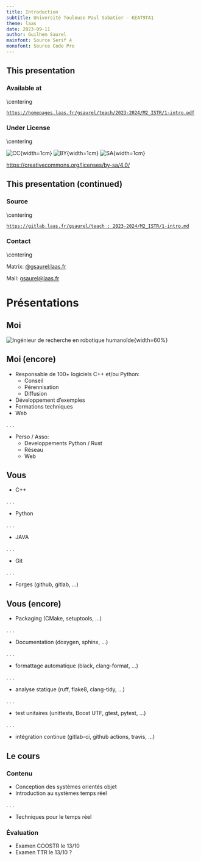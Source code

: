 ```yaml
---
title: Introduction
subtitle: Université Toulouse Paul Sabatier - KEAT9TA1
theme: laas
date: 2023-09-11
author: Guilhem Saurel
mainfont: Source Serif 4
monofont: Source Code Pro
---
```


## This presentation

### Available at

\centering

[`https://homepages.laas.fr/gsaurel/teach/2023-2024/M2_ISTR/1-intro.pdf`](https://homepages.laas.fr/gsaurel/teach/2023-2024/M2_ISTR/1-intro.pdf)

### Under License

\centering

![CC](media/cc.png){width=1cm}
![BY](media/by.png){width=1cm}
![SA](media/sa.png){width=1cm}

<https://creativecommons.org/licenses/by-sa/4.0/>

## This presentation (continued)

### Source

\centering

[`https://gitlab.laas.fr/gsaurel/teach :
2023-2024/M2_ISTR/1-intro.md`](https://gitlab.laas.fr/gsaurel/teach/-/blob/main/2023-2024/M2_ISTR/1-intro.md)

### Contact

\centering

Matrix: [@gsaurel:laas.fr](https://matrix.to/\#/@gsaurel:laas.fr)

Mail: [gsaurel@laas.fr](mailto::gsaurel@laas.fr)

# Présentations

## Moi

![Ingénieur de recherche en robotique humanoïde](media/robots.jpg){width=60%}

## Moi (encore)

- Responsable de 100+ logiciels C++ et/ou Python:
    - Conseil
    - Pérennisation
    - Diffusion
- Développement d’exemples
- Formations techniques
- Web

. . .

- Perso / Asso:
    - Developpements Python / Rust
    - Réseau
    - Web

## Vous

- C++

. . .

- Python

. . .

- JAVA

. . .

- Git

. . .

- Forges (github, gitlab, …)

## Vous (encore)

- Packaging (CMake, setuptools, …)

. . .

- Documentation (doxygen, sphinx, …)

. . .

- formattage automatique (black, clang-format, …)

. . .

- analyse statique (ruff, flake8, clang-tidy, …)

. . .

- test unitaires (unittests, Boost UTF, gtest, pytest, …)

. . .

- intégration continue (gitlab-ci, github actions, travis, …)


## Le cours

### Contenu

- Conception des systèmes orientés objet
- Introduction au systèmes temps réel

. . .

- Techniques pour le temps réel

### Évaluation

- Examen COOSTR le 13/10
- Examen TTR le 13/10 ?
